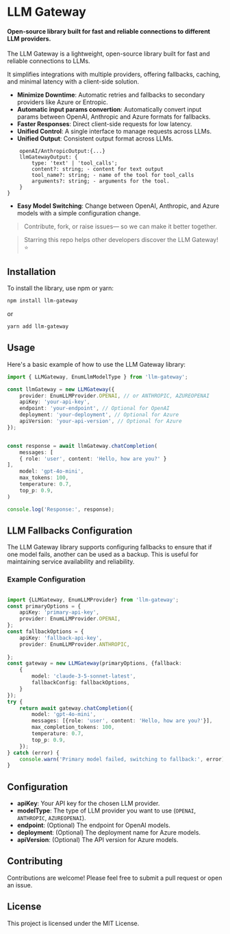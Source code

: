 # LLM Gateway
#### Open-source library built for fast and reliable connections to different LLM providers.

The LLM Gateway is a lightweight, open-source library built for fast and reliable connections to LLMs. <br>

It simplifies integrations with multiple providers, offering fallbacks, caching, and minimal latency with a client-side solution.


- **Minimize Downtime**: Automatic retries and fallbacks to secondary providers like Azure or Entropic.  
- **Automatic input params convertion**: Automatically convert input params between OpenAI, Anthropic and Azure formats for fallbacks.
- **Faster Responses**: Direct client-side requests for low latency.  
- **Unified Control**: A single interface to manage requests across LLMs. 
- **Unified Output**: Consistent output format across LLMs. 
```{
    openAI/AnthropicOutput:{...}
    llmGatewayOutput: {
        type: 'text' | 'tool_calls';
        content?: string; - content for text output
        tool_name?: string; - name of the tool for tool_calls
        arguments?: string; - arguments for the tool.
    }
}
```
- **Easy Model Switching**: Change between OpenAI, Anthropic, and Azure models with a simple configuration change. 

> Contribute, fork, or raise issues— so we can make it better together.

> Starring this repo helps other developers discover the LLM Gateway! ⭐  


## Installation

To install the library, use npm or yarn:

```bash
npm install llm-gateway
```

or

```bash
yarn add llm-gateway
```

## Usage

Here's a basic example of how to use the LLM Gateway library:

```typescript
import { LLMGateway, EnumLlmModelType } from 'llm-gateway';

const llmGateway = new LLMGateway({
    provider: EnumLLMProvider.OPENAI, // or ANTHROPIC, AZUREOPENAI
    apiKey: 'your-api-key',
    endpoint: 'your-endpoint', // Optional for OpenAI
    deployment: 'your-deployment', // Optional for Azure
    apiVersion: 'your-api-version', // Optional for Azure
});


const response = await llmGateway.chatCompletion(
    messages: [
    { role: 'user', content: 'Hello, how are you?' }
],
    model: 'gpt-4o-mini',
    max_tokens: 100,
    temperature: 0.7,
    top_p: 0.9,
)

console.log('Response:', response);

```

## LLM Fallbacks Configuration

The LLM Gateway library supports configuring fallbacks to ensure that if one model fails, another can be used as a backup. This is useful for maintaining service availability and reliability.

### Example Configuration

```typescript

import {LLMGateway, EnumLLMProvider} from 'llm-gateway';
const primaryOptions = {
    apiKey: 'primary-api-key',
    provider: EnumLLMProvider.OPENAI,
};
const fallbackOptions = {
    apiKey: 'fallback-api-key',
    provider: EnumLLMProvider.ANTHROPIC,
    
};
const gateway = new LLMGateway(primaryOptions, {fallback:
    {
        model: 'claude-3-5-sonnet-latest',
        fallbackConfig: fallbackOptions,
    }
});
try {
    return await gateway.chatCompletion({
        model: 'gpt-4o-mini',
        messages: [{role: 'user', content: 'Hello, how are you?'}],
        max_completion_tokens: 100,
        temperature: 0.7,
        top_p: 0.9,
    });
} catch (error) {
    console.warn('Primary model failed, switching to fallback:', error);
}

```
## Configuration

- **apiKey**: Your API key for the chosen LLM provider.
- **modelType**: The type of LLM provider you want to use (`OPENAI`, `ANTHROPIC`, `AZUREOPENAI`).
- **endpoint**: (Optional) The endpoint for OpenAI models.
- **deployment**: (Optional) The deployment name for Azure models.
- **apiVersion**: (Optional) The API version for Azure models.

## Contributing

Contributions are welcome! Please feel free to submit a pull request or open an issue.

## License

This project is licensed under the MIT License.

